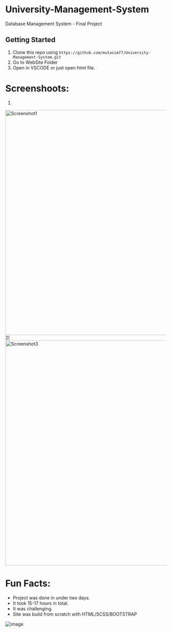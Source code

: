 # University-Management-System
Database Management System - Final Project


## Getting Started
1. Clone this repo using 
`https://github.com/mutasim77/University-Management-System.git`
2. Go to WebSite Folder
3. Open in VSCODE or just open html file.


# Screenshoots: <br>
1)
<img width="700" alt="Screenshot1" src="https://user-images.githubusercontent.com/96326525/207105197-dda91f16-d5d7-47cd-9f90-e29f277747ea.png">
2)
<img width="700" alt="Screenshot3" src="https://user-images.githubusercontent.com/96326525/207105469-38293a9a-4bae-4e6f-bc89-8878d3acdfb1.png">

# Fun Facts: <br>

- Project was done in under two days.
- It took 15-17 hours in total.
- It was challenging.
- Site was build from scratch with HTML/SCSS/BOOTSTRAP

![image](https://user-images.githubusercontent.com/96326525/207107049-c13d5550-cd8c-4d86-9df1-b4efd8b3bac5.png)
